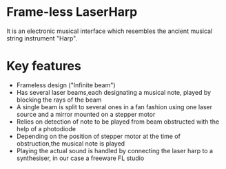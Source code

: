 # Frame-less LaserHarp
It is an electronic musical interface which resembles the ancient musical string instrument "Harp".
# Key features
* Frameless design ("Infinite beam")
* Has several laser beams,each designating a musical note, played by blocking 
  the rays of the beam
* A single beam is split to several ones in a fan fashion using one laser source
  and a mirror mounted on a stepper motor
* Relies on detection of note to be played from beam obstructed with the help of a photodiode
* Depending on the position of stepper motor at the time of obstruction,the musical note is played
* Playing the actual sound is handled by connecting the laser harp to a synthesiser,
  in our case a freeware FL studio
